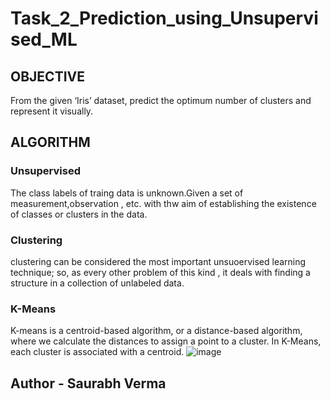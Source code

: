# Task_2_Prediction_using_Unsupervised_ML
## OBJECTIVE

From the given ‘Iris’ dataset, predict the optimum number of clusters and represent it visually.

## ALGORITHM 

### Unsupervised
The class labels of traing data is unknown.Given a set of measurement,observation , etc. with thw aim of establishing the existence of classes or clusters in the data.

### Clustering
clustering can be considered the most important unsuoervised learning technique; so, as every other problem of this kind , it deals with finding a structure in a collection of unlabeled data.

### K-Means
K-means is a centroid-based algorithm, or a distance-based algorithm, where we calculate the distances to assign a point to a cluster. In K-Means, each cluster is associated with a centroid.
![image](https://user-images.githubusercontent.com/68296042/117393410-b9b6c580-af11-11eb-9d45-a41f917ea814.png)
## Author - Saurabh Verma
